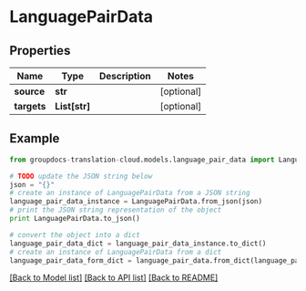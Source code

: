 # LanguagePairData


## Properties
Name | Type | Description | Notes
------------ | ------------- | ------------- | -------------
**source** | **str** |  | [optional] 
**targets** | **List[str]** |  | [optional] 

## Example

```python
from groupdocs-translation-cloud.models.language_pair_data import LanguagePairData

# TODO update the JSON string below
json = "{}"
# create an instance of LanguagePairData from a JSON string
language_pair_data_instance = LanguagePairData.from_json(json)
# print the JSON string representation of the object
print LanguagePairData.to_json()

# convert the object into a dict
language_pair_data_dict = language_pair_data_instance.to_dict()
# create an instance of LanguagePairData from a dict
language_pair_data_form_dict = language_pair_data.from_dict(language_pair_data_dict)
```
[[Back to Model list]](../README.md#documentation-for-models) [[Back to API list]](../README.md#documentation-for-api-endpoints) [[Back to README]](../README.md)


